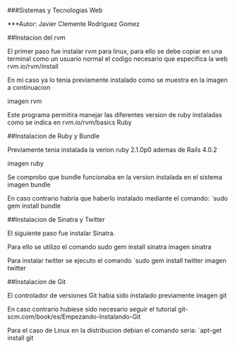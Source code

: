 ###Sistemas y Tecnologias Web

***Autor: Javier Clemente Rodriguez Gomez


##Instacion del rvm

El primer paso fue instalar rvm para linux, para ello se debe copiar en una terminal como un usuario normal el codigo necesario que especifica la web rvm.io/rvm/install

En mi caso ya lo tenia previamente instalado como se muestra en la imagen a continuacion

imagen rvm

Este programa permitira manejar las diferentes version de ruby instaladas como se indica en rvm.io/rvm/basics
Ruby

##Instalacion de Ruby y Bundle

Previamente tenia instalada la verion ruby 2.1.0p0 ademas de Rails 4.0.2

imagen ruby

 
Se comprobo que bundle funcionaba en la version instalada en el sistema
imagen bundle

En caso contrario habria que haberlo instalado mediante el comando: 
`sudo gem install bundle

##Instalacion de Sinatra y Twitter

El siguiente paso fue instalar Sinatra. 

Para ello se utilizo el comando sudo gem install sinatra
imagen sinatra

Para instalar twitter se ejecuto el comando `sudo gem install twitter
imagen twitter


##Instalacion de Git

El controlador de versiones Git habia sido instalado previamente
imagen git

En caso contrario hubiese sido necesario seguir el tutorial git-scm.com/book/es/Empezando-Instalando-Git

Para el caso de Linux en la distribucion debian el comando seria: 
`apt-get install git



